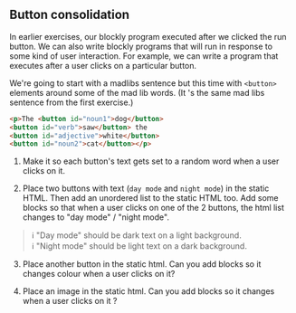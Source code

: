 
## Button consolidation


In earlier exercises, our blockly program executed after we clicked the run button. We can also write blockly programs that will run in response to some kind of user interaction. For example, we can write a program that executes after a user clicks on a particular button.


We're going to start with a madlibs sentence but this time with `<button>` elements around some of the mad lib words. (It 's the same mad libs sentence from the first exercise.)

```html
<p>The <button id="noun1">dog</button>
<button id="verb">saw</button> the 
<button id="adjective">white</button> 
<button id="noun2">cat</button></p>
```

1. <span class="test-checkbox"></span>Make it so each button's text gets set to a random word when a user clicks on it.

2. <span class="test-checkbox"></span>Place two buttons with text (`day mode` and `night mode`) in the static HTML. Then add an unordered list to the static HTML too. Add some blocks so that when a user clicks on one of the 2 buttons, the html list changes to "day mode" / "night mode".

> ℹ️ "Day mode" should be dark text on a light background. <br>
> ℹ️ "Night mode" should be light text on a dark background.

3. <span class="test-checkbox"></span>Place another button in the static html. Can you add blocks so it changes colour when a user clicks on it?

4. <span class="test-checkbox"></span>Place an image in the static html. Can you add blocks so it changes when a user clicks on it ?